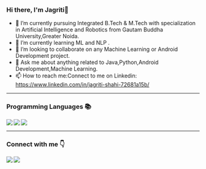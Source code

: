### Hi there, I'm Jagriti👋 

<!--
**jagritishahi/jagritishahi** is a ✨ _special_ ✨ repository because its `README.md` (this file) appears on your GitHub profile.-->

- 🏦 I’m currently pursuing Integrated B.Tech & M.Tech with specialization in Artificial Intelligence and Robotics from Gautam Buddha University,Greater Noida.
- 🌱 I’m currently learning ML and NLP .
- 👯 I’m looking to collaborate on any Machine Learning or Android Development project.
- 💬 Ask me about anything related to Java,Python,Android Development,Machine Learning.
- 📫 How to reach me:Connect to me on Linkedin: https://www.linkedin.com/in/jagriti-shahi-72681a15b/

<hr>

### Programming Languages 📚
<img align="left" src="https://img.icons8.com/color/48/000000/java.png"/><img align="left" src="https://img.icons8.com/color/48/000000/c-plus-plus-logo.png"/><img src="https://img.icons8.com/color/48/000000/python.png"/>

<hr>

### Connect with me 👇

  <a target="_blank1" href="mailto:shahijagriti04@gmail.com"><img align="left" src="https://img.icons8.com/color/48/000000/gmail--v1.png"/></a>
  <a target="_blank" href="https://www.linkedin.com/in/jagriti-shahi-72681a15b/"><img align="left" src="https://img.icons8.com/color/48/000000/linkedin.png"/></a>
